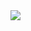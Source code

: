 <img align="right" src="https://blog.wohin.me/posts/ai-poem-art/84a5d003750d90bfbc4cdc9c6878c42b.jpg" />
